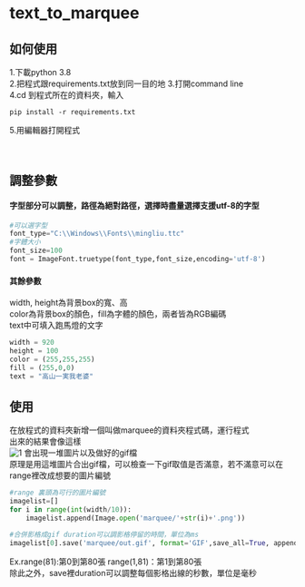 # text_to_marquee
## 如何使用 
1.下載python 3.8 </br>
2.把程式跟requirements.txt放到同一目的地
3.打開command line </br>
4.cd 到程式所在的資料夾，輸入 </br>
```
pip install -r requirements.txt 
```
5.用編輯器打開程式 </br>
</br>
</br>
## 調整參數
#### 字型部分可以調整，路徑為絕對路徑，選擇時盡量選擇支援utf-8的字型
```python
#可以選字型
font_type="C:\\Windows\\Fonts\\mingliu.ttc"
#字體大小
font_size=100
font = ImageFont.truetype(font_type,font_size,encoding='utf-8')
```
#### 其餘參數
width, height為背景box的寬、高 </br>
color為背景box的顏色，fill為字體的顏色，兩者皆為RGB編碼 </br>
text中可填入跑馬燈的文字
```python
width = 920
height = 100
color = (255,255,255)
fill = (255,0,0)
text = "高山一実我老婆"
```
## 使用
在放程式的資料夾新增一個叫做marquee的資料夾程式碼，運行程式 </br>
出來的結果會像這樣 </br>
![1](https://github.com/YYLIZH/text_to_marquee/marquee.png "輸出範例")
會出現一堆圖片以及做好的gif檔 </br>
原理是用這堆圖片合出gif檔，可以檢查一下gif取值是否滿意，若不滿意可以在range裡改成想要的圖片編號
```python
#range 裏頭為可行的圖片編號
imagelist=[]
for i in range(int(width/10)):
    imagelist.append(Image.open('marquee/'+str(i)+'.png'))

#合併影格成gif duration可以調影格停留的時間，單位為ms
imagelist[0].save('marquee/out.gif', format='GIF',save_all=True, append_images=imagelist[1:], duration=40,optimize=True, loop=0)
```
Ex.range(81):第0到第80張 range(1,81)：第1到第80張 </br>
除此之外，save裡duration可以調整每個影格出線的秒數，單位是毫秒
